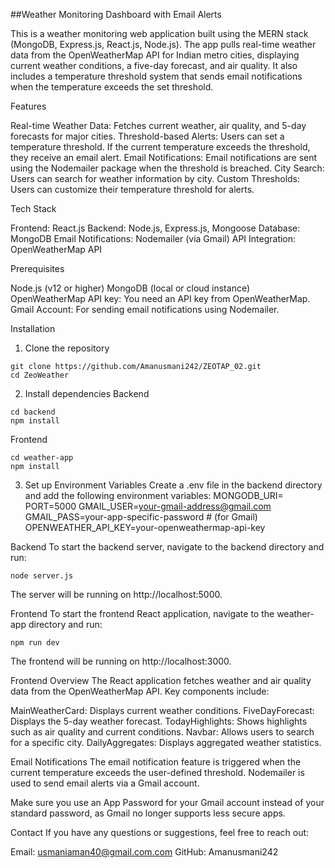 ##Weather Monitoring Dashboard with Email Alerts

This is a weather monitoring web application built using the MERN stack (MongoDB, Express.js, React.js, Node.js). The app pulls real-time weather data from the OpenWeatherMap API for Indian metro cities, displaying current weather conditions, a five-day forecast, and air quality. It also includes a temperature threshold system that sends email notifications when the temperature exceeds the set threshold.

Features

Real-time Weather Data: Fetches current weather, air quality, and 5-day forecasts for major cities.
Threshold-based Alerts: Users can set a temperature threshold. If the current temperature exceeds the threshold, they receive an email alert.
Email Notifications: Email notifications are sent using the Nodemailer package when the threshold is breached.
City Search: Users can search for weather information by city.
Custom Thresholds: Users can customize their temperature threshold for alerts.

Tech Stack

Frontend: React.js
Backend: Node.js, Express.js, Mongoose
Database: MongoDB
Email Notifications: Nodemailer (via Gmail)
API Integration: OpenWeatherMap API

Prerequisites

Node.js (v12 or higher)
MongoDB (local or cloud instance)
OpenWeatherMap API key: You need an API key from OpenWeatherMap.
Gmail Account: For sending email notifications using Nodemailer.


Installation
1. Clone the repository
 ```
git clone https://github.com/Amanusmani242/ZEOTAP_02.git
cd ZeoWeather
 ```
2. Install dependencies
Backend

```
cd backend
npm install
```

Frontend
```
cd weather-app
npm install
```
3. Set up Environment Variables
Create a .env file in the backend directory and add the following environment variables:
MONGODB_URI=<your-mongodb-connection-string>
PORT=5000
GMAIL_USER=your-gmail-address@gmail.com
GMAIL_PASS=your-app-specific-password # (for Gmail)
OPENWEATHER_API_KEY=your-openweathermap-api-key

Backend
To start the backend server, navigate to the backend directory and run:
```
node server.js
```
The server will be running on http://localhost:5000.

Frontend
To start the frontend React application, navigate to the weather-app directory and run:
```
npm run dev
```
The frontend will be running on http://localhost:3000.


Frontend Overview
The React application fetches weather and air quality data from the OpenWeatherMap API. Key components include:

MainWeatherCard: Displays current weather conditions.
FiveDayForecast: Displays the 5-day weather forecast.
TodayHighlights: Shows highlights such as air quality and current conditions.
Navbar: Allows users to search for a specific city.
DailyAggregates: Displays aggregated weather statistics.



Email Notifications
The email notification feature is triggered when the current temperature exceeds the user-defined threshold. Nodemailer is used to send email alerts via a Gmail account.

Make sure you use an App Password for your Gmail account instead of your standard password, as Gmail no longer supports less secure apps.

Contact
If you have any questions or suggestions, feel free to reach out:

Email: usmaniaman40@gmail.com.com
GitHub: Amanusmani242








  

